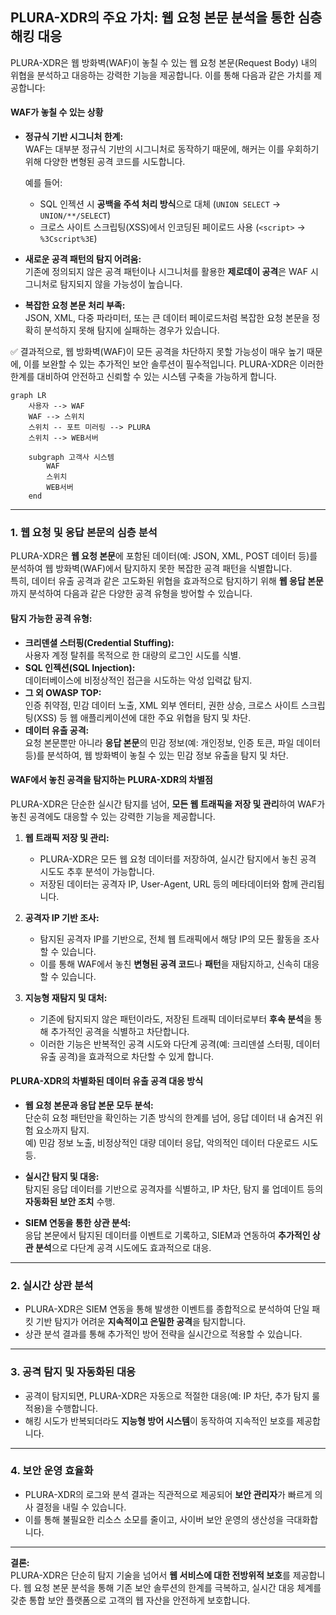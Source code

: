 ## **PLURA-XDR의 주요 가치: 웹 요청 본문 분석을 통한 심층 해킹 대응**  

PLURA-XDR은 웹 방화벽(WAF)이 놓칠 수 있는 웹 요청 본문(Request Body) 내의 위협을 분석하고 대응하는 강력한 기능을 제공합니다. 이를 통해 다음과 같은 가치를 제공합니다:

#### **WAF가 놓칠 수 있는 상황**  
- **정규식 기반 시그니처 한계:**  
  WAF는 대부분 정규식 기반의 시그니처로 동작하기 때문에, 해커는 이를 우회하기 위해 다양한 변형된 공격 코드를 시도합니다.
  
  예를 들어:  
  - SQL 인젝션 시 **공백을 주석 처리 방식**으로 대체 (`UNION SELECT` → `UNION/**/SELECT`)  
  - 크로스 사이트 스크립팅(XSS)에서 인코딩된 페이로드 사용 (`<script>` → `%3Cscript%3E`)  

- **새로운 공격 패턴의 탐지 어려움:**  
  기존에 정의되지 않은 공격 패턴이나 시그니처를 활용한 **제로데이 공격**은 WAF 시그니처로 탐지되지 않을 가능성이 높습니다.

- **복잡한 요청 본문 처리 부족:**  
  JSON, XML, 다중 파라미터, 또는 큰 데이터 페이로드처럼 복잡한 요청 본문을 정확히 분석하지 못해 탐지에 실패하는 경우가 있습니다.

✅ 결과적으로, 웹 방화벽(WAF)이 모든 공격을 차단하지 못할 가능성이 매우 높기 때문에, 이를 보완할 수 있는 추가적인 보안 솔루션이 필수적입니다. PLURA-XDR은 이러한 한계를 대비하여 안전하고 신뢰할 수 있는 시스템 구축을 가능하게 합니다.

```mermaid
graph LR
    사용자 --> WAF
    WAF --> 스위치
    스위치 -- 포트 미러링 --> PLURA
    스위치 --> WEB서버

    subgraph 고객사 시스템
        WAF
        스위치
        WEB서버
    end
```

---

### **1. 웹 요청 및 응답 본문의 심층 분석**  
PLURA-XDR은 **웹 요청 본문**에 포함된 데이터(예: JSON, XML, POST 데이터 등)를 분석하여 웹 방화벽(WAF)에서 탐지하지 못한 복잡한 공격 패턴을 식별합니다.  
특히, 데이터 유출 공격과 같은 고도화된 위협을 효과적으로 탐지하기 위해 **웹 응답 본문**까지 분석하여 다음과 같은 다양한 공격 유형을 방어할 수 있습니다.  

#### **탐지 가능한 공격 유형:**  
- **크리덴셜 스터핑(Credential Stuffing):**  
  사용자 계정 탈취를 목적으로 한 대량의 로그인 시도를 식별.  
- **SQL 인젝션(SQL Injection):**  
  데이터베이스에 비정상적인 접근을 시도하는 악성 입력값 탐지.
- **그 외 OWASP TOP:**  
  인증 취약점, 민감 데이터 노출, XML 외부 엔터티, 권한 상승, 크로스 사이트 스크립팅(XSS) 등 웹 애플리케이션에 대한 주요 위협을 탐지 및 차단.    
- **데이터 유출 공격:**  
  요청 본문뿐만 아니라 **응답 본문**의 민감 정보(예: 개인정보, 인증 토큰, 파일 데이터 등)를 분석하여, 웹 방화벽이 놓칠 수 있는 민감 정보 유출을 탐지 및 차단.  

#### **WAF에서 놓친 공격을 탐지하는 PLURA-XDR의 차별점**  
PLURA-XDR은 단순한 실시간 탐지를 넘어, **모든 웹 트래픽을 저장 및 관리**하여 WAF가 놓친 공격에도 대응할 수 있는 강력한 기능을 제공합니다.  

1. **웹 트래픽 저장 및 관리:**  
   - PLURA-XDR은 모든 웹 요청 데이터를 저장하여, 실시간 탐지에서 놓친 공격 시도도 추후 분석이 가능합니다.  
   - 저장된 데이터는 공격자 IP, User-Agent, URL 등의 메타데이터와 함께 관리됩니다.  

2. **공격자 IP 기반 조사:**  
   - 탐지된 공격자 IP를 기반으로, 전체 웹 트래픽에서 해당 IP의 모든 활동을 조사할 수 있습니다.  
   - 이를 통해 WAF에서 놓친 **변형된 공격 코드**나 **패턴**을 재탐지하고, 신속히 대응할 수 있습니다.

3. **지능형 재탐지 및 대처:**  
   - 기존에 탐지되지 않은 패턴이라도, 저장된 트래픽 데이터로부터 **후속 분석**을 통해 추가적인 공격을 식별하고 차단합니다.  
   - 이러한 기능은 반복적인 공격 시도와 다단계 공격(예: 크리덴셜 스터핑, 데이터 유출 공격)을 효과적으로 차단할 수 있게 합니다.

#### **PLURA-XDR의 차별화된 데이터 유출 공격 대응 방식**  
- **웹 요청 본문과 응답 본문 모두 분석:**  
  단순히 요청 패턴만을 확인하는 기존 방식의 한계를 넘어, 응답 데이터 내 숨겨진 위험 요소까지 탐지.  
  예) 민감 정보 노출, 비정상적인 대량 데이터 응답, 악의적인 데이터 다운로드 시도 등.  

- **실시간 탐지 및 대응:**  
  탐지된 응답 데이터를 기반으로 공격자를 식별하고, IP 차단, 탐지 룰 업데이트 등의 **자동화된 보안 조치** 수행.  

- **SIEM 연동을 통한 상관 분석:**  
  응답 본문에서 탐지된 데이터를 이벤트로 기록하고, SIEM과 연동하여 **추가적인 상관 분석**으로 다단계 공격 시도에도 효과적으로 대응.  

---

### **2. 실시간 상관 분석**
- PLURA-XDR은 SIEM 연동을 통해 발생한 이벤트를 종합적으로 분석하여 단일 패킷 기반 탐지가 어려운 **지속적이고 은밀한 공격**을 탐지합니다.  
- 상관 분석 결과를 통해 추가적인 방어 전략을 실시간으로 적용할 수 있습니다.  

---

### **3. 공격 탐지 및 자동화된 대응**
- 공격이 탐지되면, PLURA-XDR은 자동으로 적절한 대응(예: IP 차단, 추가 탐지 룰 적용)을 수행합니다.  
- 해킹 시도가 반복되더라도 **지능형 방어 시스템**이 동작하여 지속적인 보호를 제공합니다.  

---

### **4. 보안 운영 효율화**
- PLURA-XDR의 로그와 분석 결과는 직관적으로 제공되어 **보안 관리자**가 빠르게 의사 결정을 내릴 수 있습니다.  
- 이를 통해 불필요한 리소스 소모를 줄이고, 사이버 보안 운영의 생산성을 극대화합니다.  

---

**결론:**  
PLURA-XDR은 단순히 탐지 기술을 넘어서 **웹 서비스에 대한 전방위적 보호**를 제공합니다. 웹 요청 본문 분석을 통해 기존 보안 솔루션의 한계를 극복하고, 실시간 대응 체계를 갖춘 통합 보안 플랫폼으로 고객의 웹 자산을 안전하게 보호합니다.

